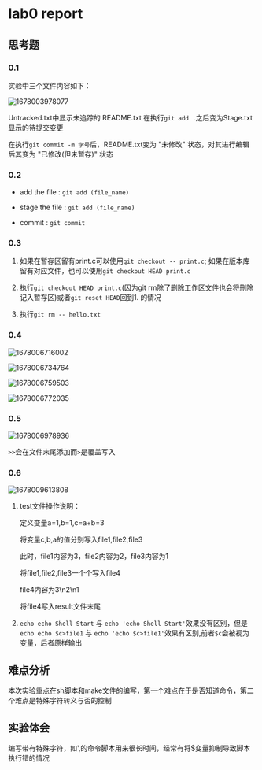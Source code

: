 # lab0 report

## 思考题

### 0.1

实验中三个文件内容如下：

![1678003978077](image/lab0_report/1678003978077.png)

Untracked.txt中显示未追踪的 README.txt 在执行`git add .`之后变为Stage.txt显示的待提交变更

在执行`git commit -m 学号`后，README.txt变为 "未修改" 状态，对其进行编辑后其变为 "已修改(但未暂存)" 状态

### 0.2

- add the file : `git add (file_name)`
  
- stage the file : `git add (file_name)`
  
- commit : `git commit`
  
### 0.3

1. 如果在暂存区留有print.c可以使用`git checkout -- print.c`; 如果在版本库留有对应文件，也可以使用`git checkout HEAD print.c`
   
2. 执行`git checkout HEAD print.c`(因为git rm除了删除工作区文件也会将删除记入暂存区)或者`git reset HEAD`回到1. 的情况
   
3. 执行`git rm -- hello.txt`
   
### 0.4

![1678006716002](image/lab0_report/1678006716002.png)

![1678006734764](image/lab0_report/1678006734764.png)

![1678006759503](image/lab0_report/1678006759503.png)

![1678006772035](image/lab0_report/1678006772035.png)

### 0.5

![1678006978936](image/lab0_report/1678006978936.png)

`>>`会在文件末尾添加而`>`是覆盖写入

### 0.6

![1678009613808](image/lab0_report/1678009613808.png)

1. test文件操作说明：
   
    定义变量a=1,b=1,c=a+b=3
   
    将变量c,b,a的值分别写入file1,file2,file3
   
    此时，file1内容为3，file2内容为2，file3内容为1
   
    将file1,file2,file3一个个写入file4
   
    file4内容为3\n2\n1
   
    将file4写入result文件末尾
   
2. `echo echo Shell Start` 与 `echo 'echo Shell Start'`效果没有区别，但是`echo echo $c>file1` 与 `echo 'echo $c>file1'`效果有区别,前者`$c`会被视为变量，后者原样输出
   
## 难点分析

本次实验重点在sh脚本和make文件的编写，第一个难点在于是否知道命令，第二个难点是特殊字符转义与否的控制

## 实验体会

编写带有特殊字符，如',的命令脚本用来很长时间，经常有将$变量抑制导致脚本执行错的情况

